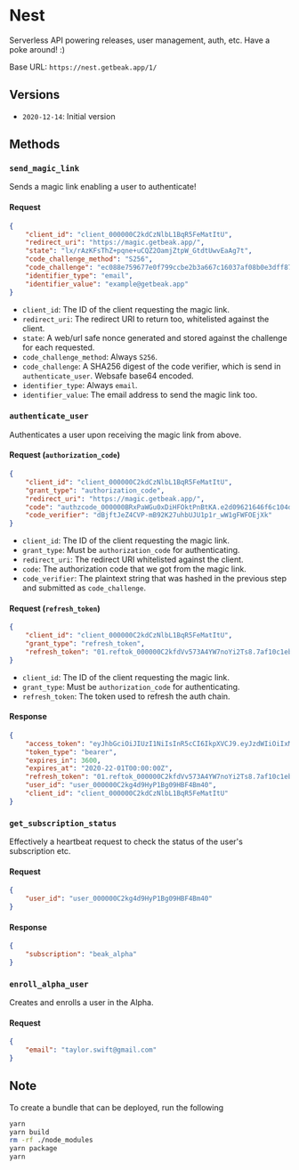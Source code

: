 # Nest

Serverless API powering releases, user management, auth, etc. Have a poke around! :)

Base URL: `https://nest.getbeak.app/1/`

## Versions

- `2020-12-14`: Initial version

## Methods

### `send_magic_link`

Sends a magic link enabling a user to authenticate!

#### Request

```json
{
	"client_id": "client_000000C2kdCzNlbL1BqR5FeMatItU",
	"redirect_uri": "https://magic.getbeak.app/",
	"state": "lx/rAzKFsThZ+pqne+uCQZ2OamjZtpW_GtdtUwvEaAg7t",
	"code_challenge_method": "S256",
	"code_challenge": "ec088e759677e0f799ccbe2b3a667c16037af08b0e3dff8732edbe1f42f6ef1c",
	"identifier_type": "email",
	"identifier_value": "example@getbeak.app"
}
```

- `client_id`: The ID of the client requesting the magic link.
- `redirect_uri`: The redirect URI to return too, whitelisted against the client.
- `state`: A web/url safe nonce generated and stored against the challenge for each requested.
- `code_challenge_method`: Always `S256`.
- `code_challenge`: A SHA256 digest of the code verifier, which is send in `authenticate_user`. Websafe base64 encoded.
- `identifier_type`: Always `email`.
- `identifier_value`: The email address to send the magic link too.

### `authenticate_user`

Authenticates a user upon receiving the magic link from above.

#### Request (`authorization_code`)

```json
{
	"client_id": "client_000000C2kdCzNlbL1BqR5FeMatItU",
	"grant_type": "authorization_code",
	"redirect_uri": "https://magic.getbeak.app/",
	"code": "authzcode_000000BRxPaWGu0xDiHFOktPnBtKA.e2d09621646f6c104d7d6def9d1243e5fc22b0df765f8351495906c0ff2d0677",
	"code_verifier": "dBjftJeZ4CVP-mB92K27uhbUJU1p1r_wW1gFWFOEjXk"
}
```

- `client_id`: The ID of the client requesting the magic link.
- `grant_type`: Must be `authorization_code` for authenticating.
- `redirect_uri`: The redirect URI whitelisted against the client.
- `code`: The authorization code that we got from the magic link.
- `code_verifier`: The plaintext string that was hashed in the previous step and submitted as `code_challenge`.

#### Request (`refresh_token`)

```json
{
	"client_id": "client_000000C2kdCzNlbL1BqR5FeMatItU",
	"grant_type": "refresh_token",
	"refresh_token": "01.reftok_000000C2kfdVv573A4YW7noYi2Ts8.7af10c1eb4d0c6aec372e2ea7682348b9c1d975ee6891d247117378a9e5ab4ad"
}
```

- `client_id`: The ID of the client requesting the magic link.
- `grant_type`: Must be `authorization_code` for authenticating.
- `refresh_token`: The token used to refresh the auth chain.

#### Response

```json
{
	"access_token": "eyJhbGciOiJIUzI1NiIsInR5cCI6IkpXVCJ9.eyJzdWIiOiIxMjM0NTY3ODkwIiwibmFtZSI6IkpvaG4gRG9lIiwiaWF0IjoxNTE2MjM5MDIyfQ.SflKxwRJSMeKKF2QT4fwpMeJf36POk6yJV_adQssw5c",
	"token_type": "bearer",
	"expires_in": 3600,
	"expires_at": "2020-22-01T00:00:00Z",
	"refresh_token": "01.reftok_000000C2kfdVv573A4YW7noYi2Ts8.7af10c1eb4d0c6aec372e2ea7682348b9c1d975ee6891d247117378a9e5ab4ad",
	"user_id": "user_000000C2kg4d9HyP1Bg09HBF4Bm40",
	"client_id": "client_000000C2kdCzNlbL1BqR5FeMatItU"
}
```

### `get_subscription_status`

Effectively a heartbeat request to check the status of the user's subscription etc.

#### Request

```json
{
	"user_id": "user_000000C2kg4d9HyP1Bg09HBF4Bm40"
}
```

#### Response

```json
{
	"subscription": "beak_alpha"
}
```

### `enroll_alpha_user`

Creates and enrolls a user in the Alpha.

#### Request

```json
{
	"email": "taylor.swift@gmail.com"
}
```

## Note

To create a bundle that can be deployed, run the following

```bash
yarn
yarn build
rm -rf ./node_modules
yarn package
yarn
```

